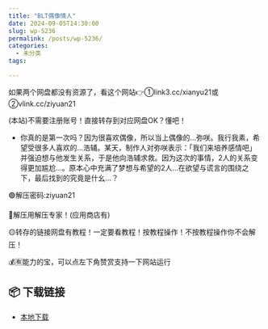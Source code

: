 ```yaml
---
title: "BLT偶像情人"
date: 2024-09-05T14:30:00
slug: wp-5236
permalink: /posts/wp-5236/
categories:
  - 未分类
tags:

---
```


如果两个网盘都没有资源了，看这个网站👉①link3.cc/xianyu21或②vlink.cc/ziyuan21

(本站)不需要注册账号！直接转存到对应网盘OK？懂吧！

*   你真的是第一次吗？因为很喜欢偶像，所以当上偶像的…弥咲。我行我素，希望受很多人喜欢的…浩辅。某天，制作人对弥咲表示：「我们来培养感情吧」并强迫想与他发生关系，于是他向浩辅求救。因为这次的事情，2人的关系变得更加尴尬…。原本心中充满了梦想与希望的2人…在欲望与谎言的围绕之下，最后找到的究竟是什幺…？

🟢解压密码:ziyuan21

🔵解压用解压专家！(应用商店有)

🟡转存的链接网盘有教程！一定要看教程！按教程操作！不按教程操作你不会解压！

💰🈶能力的宝，可以点左下角赞赏支持一下网站运行

## 📦 下载链接
- [本地下载](https://blziyuan21.com/pay-download/5236?key=dc6ddd954a&down_id=0)


